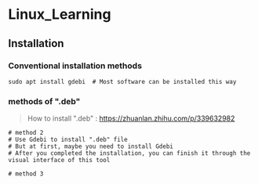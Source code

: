 # Linux_Learning

## Installation

### Conventional installation methods

```shell
sudo apt install gdebi  # Most software can be installed this way
```

### methods of ".deb"

> How to install ".deb" : https://zhuanlan.zhihu.com/p/339632982
``` shell
# method 2
# Use Gdebi to install ".deb" file
# But at first, maybe you need to install Gdebi
# After you completed the installation, you can finish it through the visual interface of this tool

# method 3


```